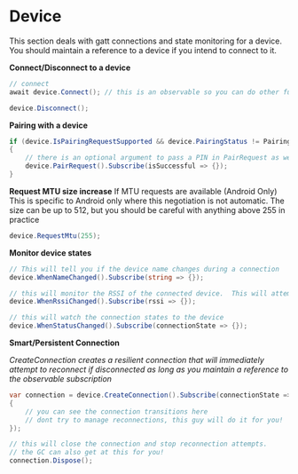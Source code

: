 # Device

This section deals with gatt connections and state monitoring for a device.
You should maintain a reference to a device if you intend to connect to it.


**Connect/Disconnect to a device**

```csharp
// connect
await device.Connect(); // this is an observable so you can do other funky timeouts

device.Disconnect();
```

**Pairing with a device**
```csharp
if (device.IsPairingRequestSupported && device.PairingStatus != PairingStatus.Paired) 
{
    // there is an optional argument to pass a PIN in PairRequest as well
    device.PairRequest().Subscribe(isSuccessful => {});
}
```

**Request MTU size increase**
If MTU requests are available (Android Only)
This is specific to Android only where this negotiation is not automatic.
The size can be up to 512, but you should be careful with anything above 255 in practice
```csharp
device.RequestMtu(255);
```

**Monitor device states**

```csharp
// This will tell you if the device name changes during a connection
device.WhenNameChanged().Subscribe(string => {});

// this will monitor the RSSI of the connected device.  This will attempt to pull the RSSI every 3 seconds by default
device.WhenRssiChanged().Subscribe(rssi => {});

// this will watch the connection states to the device
device.WhenStatusChanged().Subscribe(connectionState => {});
```


**Smart/Persistent Connection**

_CreateConnection creates a resilient connection that will immediately attempt to reconnect if disconnected as long as you maintain a reference to the observable subscription_

```csharp
var connection = device.CreateConnection().Subscribe(connectionState => 
{
    // you can see the connection transitions here
    // dont try to manage reconnections, this guy will do it for you!
});

// this will close the connection and stop reconnection attempts.
// the GC can also get at this for you!
connection.Dispose();  

```